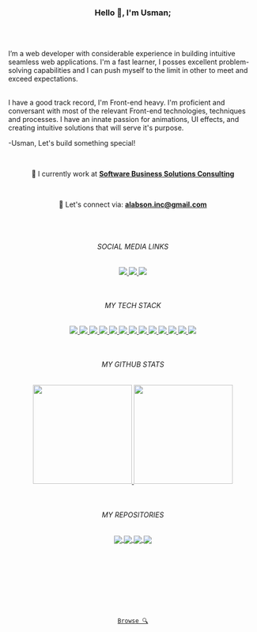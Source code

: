 <h3 align=center>Hello 👋, I'm Usman;</h3>
<br/><br/>

<p align="left">
I’m a web developer with considerable experience in building intuitive seamless web applications.  I'm a fast learner, I posses excellent problem-solving capabilities and I can push myself to the limit in other to meet and exceed expectations.
<br/><br/>

I have a good track record, I'm Front-end heavy. I'm proficient and conversant with most of the relevant Front-end technologies, techniques and processes. I have an innate passion for animations, UI effects, and creating intuitive solutions that will serve it's purpose.


-Usman, Let's build something special!
</p>
<br/>

<p align="center">
🏢 I currently work at <a href="https://www.sbsc.com/"><strong>Software Business Solutions Consulting</strong><a><br />
</p>
<br/>

<p align="center">
  💬 Let's connect via: <strong><a href="mailto: alabson.inc@gmail.com">alabson.inc@gmail.com</a></strong> 
</p>
<br/><br/>



<h6 align="center">SOCIAL MEDIA LINKS</h6>

<p align="center">
  <a href="https://github.com/Alabs02">
    <img src="https://img.shields.io/badge/-@Alabs02-%23181717?style=flat-square&logo=github" />
  </a>
  <a href="https://codepen.io/Alabura">
    <img src="https://img.shields.io/badge/-@Alabura-%23000814?style=flat-square&logo=codepen" />
  </a>
  <a href="https://www.linkedin.com/in/alabura-usman-dev/">
    <img src="https://img.shields.io/badge/-@Alabura Usman-%230077B5?style=flat-square&logo=linkedin" />
  </a>
</p>
<br/>

<h6 align="center">MY TECH STACK</h6>
<p align="center">
  <a href="Javascript">
    <img src="https://img.shields.io/badge/-JavaScript-%23F7DF1C?style=flat-square&logo=javascript&logoColor=000000&labelColor=%23F7DF1C&color=%23FFCE5A" />
  </a>
  <a href="TypeScript">
    <img src="https://img.shields.io/badge/-TypeScript-007ACC?style=flat-square&logo=typescript&logoColor=white" />
  </a>
  <a href="React JS">
    <img src="https://img.shields.io/badge/-React JS-%23282C34?style=flat-square&logo=react" />
  </a>
  <a href="NEXT JS">
    <img src="https://img.shields.io/badge/-Next%20JS-%23282C34?style=flat-square&logo=next.js" />
  </a>
  <a href="REDUX">
    <img src="https://img.shields.io/badge/-Redux-%23282C34?style=flat-square&logo=redux" />
  </a>
  <a href="Vue JS">
    <img src="https://img.shields.io/badge/-Vue.js-%232c3e50?style=flat-square&logo=vuedotjs" />
  </a>
  <a href="Angular JS">
    <img src="https://img.shields.io/badge/-Angular JS-%23F05032?style=flat-square&logo=angular" />
  </a>
  <a href="SASS">
    <img src="https://img.shields.io/badge/-Sass-%23CC6699?style=flat-square&logo=sass&logoColor=ffffff" />
  </a>
  <a href="Vite">
    <img src="https://img.shields.io/badge/-Vite-%23646CFF?style=flat-square&logo=vite&logoColor=ffffff" />
  </a>
  <a href="ESLint">
    <img src="https://img.shields.io/badge/-ESLint-%234B32C3?style=flat-square&logo=eslint" />
  </a>
  <a href="GIT">
    <img src="https://img.shields.io/badge/-Git-%23F05032?style=flat-square&logo=git&logoColor=%23ffffff" />
  </a>
  <a href="Netlify">
    <img src="https://img.shields.io/badge/-AWS Amplify-%FF9900?style=flat-square&logo=aws&logoColor=ffffff" />
  </a>
  <a href="Firebase">
    <img src="https://img.shields.io/badge/-Firebase-%23ffc300?style=flat-square&logo=firebase&logoColor=ffffff" />
  </a>
</p>
<br/>

<h6 align="center">MY GITHUB STATS</h6>

<p align="center">
  <a href="https://github.com/anuraghazra/github-readme-stats"title="Go to docs">
    <img height="200" src="https://github-readme-stats.vercel.app/api?username=alabs02&show_icons=true&bg_color=001d3d&icon_color=ffc300&text_color=bde0fe&title_color=ffc300&border_radius=15&line_height=30&count_private=true&hide_border=true">
  </a>
  <a href="https://github.com/anuraghazra/github-readme-stats" title="Go to docs">
    <img height="200" src="https://github-readme-stats.vercel.app/api/top-langs/?username=alabs02&hide=c%23,powershell,java&title_color=ffc300&text_color=bde0fe&bg_color=001d3d&langs_count=10&layout=compact&border_radius=15&hide_border=true&line_height=30" />
  </a>
</p>
<br/>

<h6 align="center">MY REPOSITORIES</h6>

<p align="center">
  <a href="https://github.com/anuraghazra/github-readme-stats" title="Go to docs">
    <img align="center" src="https://github-readme-stats.vercel.app/api/pin/?username=alabs02&repo=Artisto&bg_color=d8f3dc&hide_border=true&border_radius=15&line_height=30&title_color=000814&text_color=000814&icon_color=ffc300" />
  </a>
  <a href="https://github.com/anuraghazra/github-readme-stats" title="Go to docs">
    <img align="center" src="https://github-readme-stats.vercel.app/api/pin/?username=alabs02&repo=vue3-todo-app&bg_color=d8f3dc&hide_border=true&border_radius=15&line_height=30&title_color=000814&text_color=000814&icon_color=ffc300" />
  </a>
  <a href="https://github.com/anuraghazra/github-readme-stats" title="Go to docs">
    <img align="center" src="https://github-readme-stats.vercel.app/api/pin/?username=alabs02&repo=React-Typescript-Vite-Starter-Kit&bg_color=d8f3dc&hide_border=true&border_radius=15&line_height=30&title_color=000814&text_color=000814&icon_color=ffc300" />
  </a>
  <a href="https://github.com/anuraghazra/github-readme-stats" title="Go to docs">
    <img align="center" src="https://github-readme-stats.vercel.app/api/pin/?username=alabs02&repo=bit-dev-react-kit&bg_color=d8f3dc&hide_border=true&border_radius=15&line_height=30&title_color=000814&text_color=000814&icon_color=ffc300" />
  </a>
</p>
<br /><br /><br /><br /><br /><br/><br/>
<p align="center">
  <code align="center"><a href="https://github.com/alabs02?tab=repositories" title="Browse">Browse 🔍</a>
</code>
</p>
